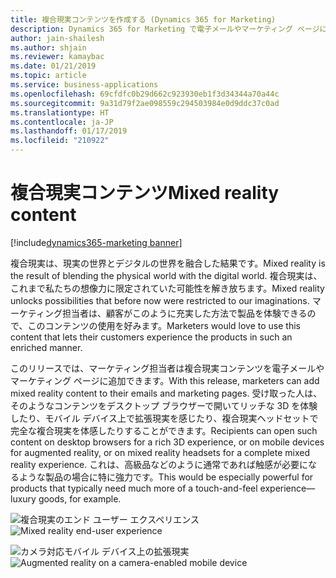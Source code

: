 ```yaml
---
title: 複合現実コンテンツを作成する (Dynamics 365 for Marketing)
description: Dynamics 365 for Marketing で電子メールやマーケティング ページに複合現実コンテンツを追加します
author: jain-shailesh
ms.author: shjain
ms.reviewer: kamaybac
ms.date: 01/21/2019
ms.topic: article
ms.service: business-applications
ms.openlocfilehash: 69cfdfc0b29d662c923930eb1f3d34344a70a44c
ms.sourcegitcommit: 9a31d79f2ae098559c294503984e0d9ddc37c0ad
ms.translationtype: HT
ms.contentlocale: ja-JP
ms.lasthandoff: 01/17/2019
ms.locfileid: "210922"
---
```

# <a name="mixed-reality-content"></a><span data-ttu-id="69d40-103">複合現実コンテンツ</span><span class="sxs-lookup"><span data-stu-id="69d40-103">Mixed reality content</span></span>
[!include[dynamics365-marketing banner](../includes/dynamics365-marketing.md)]


<span data-ttu-id="69d40-104">複合現実は、現実の世界とデジタルの世界を融合した結果です。</span><span class="sxs-lookup"><span data-stu-id="69d40-104">Mixed reality is the result of blending the physical world with the digital world.</span></span> <span data-ttu-id="69d40-105">複合現実は、これまで私たちの想像力に限定されていた可能性を解き放ちます。</span><span class="sxs-lookup"><span data-stu-id="69d40-105">Mixed reality unlocks possibilities that before now were restricted to our imaginations.</span></span> <span data-ttu-id="69d40-106">マーケティング担当者は、顧客がこのように充実した方法で製品を体験できるので、このコンテンツの使用を好みます。</span><span class="sxs-lookup"><span data-stu-id="69d40-106">Marketers would love to use this content that lets their customers experience the products in such an enriched manner.</span></span>

<span data-ttu-id="69d40-107">このリリースでは、マーケティング担当者は複合現実コンテンツを電子メールやマーケティング ページに追加できます。</span><span class="sxs-lookup"><span data-stu-id="69d40-107">With this release, marketers can add mixed reality content to their emails and marketing pages.</span></span> <span data-ttu-id="69d40-108">受け取った人は、そのようなコンテンツをデスクトップ ブラウザーで開いてリッチな 3D を体験したり、モバイル デバイス上で拡張現実を感じたり、複合現実ヘッドセットで完全な複合現実を体感したりすることができます。</span><span class="sxs-lookup"><span data-stu-id="69d40-108">Recipients can open such content on desktop browsers for a rich 3D experience, or on mobile devices for augmented reality, or on mixed reality headsets for a complete mixed reality experience.</span></span> <span data-ttu-id="69d40-109">これは、高級品などのように通常であれば触感が必要になるような製品の場合に特に強力です。</span><span class="sxs-lookup"><span data-stu-id="69d40-109">This would be especially powerful for products that typically need much more of a touch-and-feel experience—luxury goods, for example.</span></span>

<span data-ttu-id="69d40-110">![複合現実のエンド ユーザー エクスペリエンス](media/mixed-reality-content-1.jpeg "複合現実のエンド ユーザー エクスペリエンス")</span><span class="sxs-lookup"><span data-stu-id="69d40-110">![Mixed reality end-user experience](media/mixed-reality-content-1.jpeg "Mixed reality end-user experience")</span></span>  

<span data-ttu-id="69d40-111">![カメラ対応モバイル デバイス上の拡張現実](media/mixed-reality-content-2.jpeg "カメラ対応モバイル デバイス上の拡張現実")</span><span class="sxs-lookup"><span data-stu-id="69d40-111">![Augmented reality on a camera-enabled mobile device](media/mixed-reality-content-2.jpeg "Augmented reality on a camera-enabled mobile device")</span></span>  


